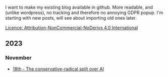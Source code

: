 I want to make my existing blog available in github. More readable, and (unlike wordpress), no tracking and therefore no annoying GDPR popup. I'm starting with new posts, will see about importing old ones later.

[Licence: Attribution-NonCommercial-NoDerivs 4.0 International](LICENSE)

## 2023

### November

* [18th - The conservative-radical split over AI](2023/11/18.md)
